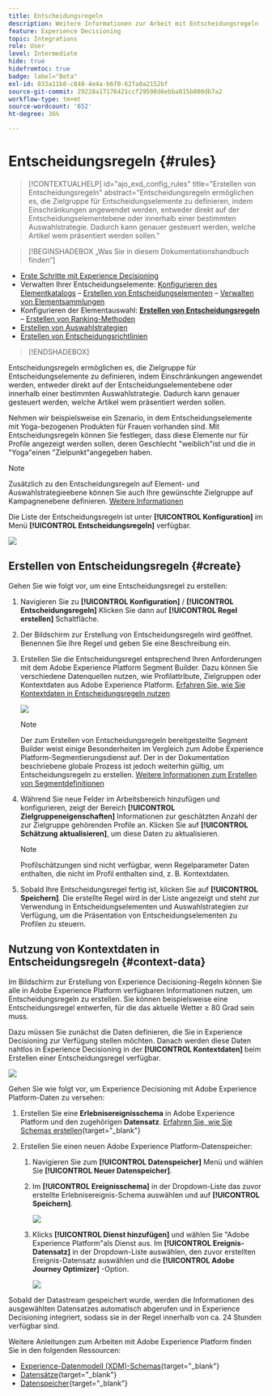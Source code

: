 ```yaml
---
title: Entscheidungsregeln
description: Weitere Informationen zur Arbeit mit Entscheidungsregeln
feature: Experience Decisioning
topic: Integrations
role: User
level: Intermediate
hide: true
hidefromtoc: true
badge: label="Beta"
exl-id: 033a11b8-c848-4e4a-b6f0-62fa0a2152bf
source-git-commit: 29228a17176421ccf29598d6ebba815b800db7a2
workflow-type: tm+mt
source-wordcount: '652'
ht-degree: 36%

---
```


# Entscheidungsregeln {#rules}

>[!CONTEXTUALHELP]
>id="ajo_exd_config_rules"
>title="Erstellen von Entscheidungsregeln"
>abstract="Entscheidungsregeln ermöglichen es, die Zielgruppe für Entscheidungselemente zu definieren, indem Einschränkungen angewendet werden, entweder direkt auf der Entscheidungselementebene oder innerhalb einer bestimmten Auswahlstrategie. Dadurch kann genauer gesteuert werden, welche Artikel wem präsentiert werden sollen."

>[!BEGINSHADEBOX „Was Sie in diesem Dokumentationshandbuch finden“]

* [Erste Schritte mit Experience Decisioning](gs-experience-decisioning.md)
* Verwalten Ihrer Entscheidungselemente: [Konfigurieren des Elementkatalogs](catalogs.md) – [Erstellen von Entscheidungselementen](items.md) – [Verwalten von Elementsammlungen](collections.md)
* Konfigurieren der Elementauswahl: **[Erstellen von Entscheidungsregeln](rules.md)** – [Erstellen von Ranking-Methoden](ranking.md)
* [Erstellen von Auswahlstrategien](selection-strategies.md)
* [Erstellen von Entscheidungsrichtlinien](create-decision.md)

>[!ENDSHADEBOX]

Entscheidungsregeln ermöglichen es, die Zielgruppe für Entscheidungselemente zu definieren, indem Einschränkungen angewendet werden, entweder direkt auf der Entscheidungselementebene oder innerhalb einer bestimmten Auswahlstrategie. Dadurch kann genauer gesteuert werden, welche Artikel wem präsentiert werden sollen.

Nehmen wir beispielsweise ein Szenario, in dem Entscheidungselemente mit Yoga-bezogenen Produkten für Frauen vorhanden sind. Mit Entscheidungsregeln können Sie festlegen, dass diese Elemente nur für Profile angezeigt werden sollen, deren Geschlecht &quot;weiblich&quot;ist und die in &quot;Yoga&quot;einen &quot;Zielpunkt&quot;angegeben haben.

>[!NOTE]
>
>Zusätzlich zu den Entscheidungsregeln auf Element- und Auswahlstrategieebene können Sie auch Ihre gewünschte Zielgruppe auf Kampagnenebene definieren. [Weitere Informationen](../campaigns/create-campaign.md#audience)

Die Liste der Entscheidungsregeln ist unter **[!UICONTROL Konfiguration]** im Menü **[!UICONTROL Entscheidungsregeln]** verfügbar.

![](assets/decision-rules-list.png)

## Erstellen von Entscheidungsregeln {#create}

Gehen Sie wie folgt vor, um eine Entscheidungsregel zu erstellen:

1. Navigieren Sie zu **[!UICONTROL Konfiguration]** / **[!UICONTROL Entscheidungsregeln]** Klicken Sie dann auf **[!UICONTROL Regel erstellen]** Schaltfläche.

1. Der Bildschirm zur Erstellung von Entscheidungsregeln wird geöffnet. Benennen Sie Ihre Regel und geben Sie eine Beschreibung ein.

1. Erstellen Sie die Entscheidungsregel entsprechend Ihren Anforderungen mit dem Adobe Experience Platform Segment Builder. Dazu können Sie verschiedene Datenquellen nutzen, wie Profilattribute, Zielgruppen oder Kontextdaten aus Adobe Experience Platform. [Erfahren Sie, wie Sie Kontextdaten in Entscheidungsregeln nutzen](#context-data)

   ![](assets/decision-rules-build.png)

   >[!NOTE]
   >
   >Der zum Erstellen von Entscheidungsregeln bereitgestellte Segment Builder weist einige Besonderheiten im Vergleich zum Adobe Experience Platform-Segmentierungsdienst auf.  Der in der Dokumentation beschriebene globale Prozess ist jedoch weiterhin gültig, um Entscheidungsregeln zu erstellen. [Weitere Informationen zum Erstellen von Segmentdefinitionen](../audience/creating-a-segment-definition.md)

1. Während Sie neue Felder im Arbeitsbereich hinzufügen und konfigurieren, zeigt der Bereich **[!UICONTROL Zielgruppeneigenschaften]** Informationen zur geschätzten Anzahl der zur Zielgruppe gehörenden Profile an. Klicken Sie auf **[!UICONTROL Schätzung aktualisieren]**, um diese Daten zu aktualisieren.

   >[!NOTE]
   >
   >Profilschätzungen sind nicht verfügbar, wenn Regelparameter Daten enthalten, die nicht im Profil enthalten sind, z. B. Kontextdaten.

1. Sobald Ihre Entscheidungsregel fertig ist, klicken Sie auf **[!UICONTROL Speichern]**. Die erstellte Regel wird in der Liste angezeigt und steht zur Verwendung in Entscheidungselementen und Auswahlstrategien zur Verfügung, um die Präsentation von Entscheidungselementen zu Profilen zu steuern.

## Nutzung von Kontextdaten in Entscheidungsregeln {#context-data}

Im Bildschirm zur Erstellung von Experience Decisioning-Regeln können Sie alle in Adobe Experience Platform verfügbaren Informationen nutzen, um Entscheidungsregeln zu erstellen. Sie können beispielsweise eine Entscheidungsregel entwerfen, für die das aktuelle Wetter ≥ 80 Grad sein muss.

Dazu müssen Sie zunächst die Daten definieren, die Sie in Experience Decisioning zur Verfügung stellen möchten. Danach werden diese Daten nahtlos in Experience Decisioning in der **[!UICONTROL Kontextdaten]** beim Erstellen einer Entscheidungsregel verfügbar.

![](assets/decision-rules-context.png)

Gehen Sie wie folgt vor, um Experience Decisioning mit Adobe Experience Platform-Daten zu versehen:

1. Erstellen Sie eine **Erlebnisereignisschema**  in Adobe Experience Platform und den zugehörigen **Datensatz**. [Erfahren Sie, wie Sie Schemas erstellen](https://experienceleague.adobe.com/en/docs/experience-platform/xdm/ui/resources/schemas){target="_blank"}

1. Erstellen Sie einen neuen Adobe Experience Platform-Datenspeicher:

   1. Navigieren Sie zum **[!UICONTROL Datenspeicher]** Menü und wählen Sie **[!UICONTROL Neuer Datenspeicher]**.

   1. Im **[!UICONTROL Ereignisschema]** in der Dropdown-Liste das zuvor erstellte Erlebnisereignis-Schema auswählen und auf **[!UICONTROL Speichern]**.

      ![](assets/decision-rule-context-datastream.png)

   1. Klicks **[!UICONTROL Dienst hinzufügen]** und wählen Sie &quot;Adobe Experience Platform&quot;als Dienst aus. Im **[!UICONTROL Ereignis-Datensatz]** in der Dropdown-Liste auswählen, den zuvor erstellten Ereignis-Datensatz auswählen und die **[!UICONTROL Adobe Journey Optimizer]** -Option.

      ![](assets/decision-rules-context-datastream-service.png)

Sobald der Datastream gespeichert wurde, werden die Informationen des ausgewählten Datensatzes automatisch abgerufen und in Experience Decisioning integriert, sodass sie in der Regel innerhalb von ca. 24 Stunden verfügbar sind.

Weitere Anleitungen zum Arbeiten mit Adobe Experience Platform finden Sie in den folgenden Ressourcen:

* [Experience-Datenmodell (XDM)-Schemas](https://experienceleague.adobe.com/en/docs/experience-platform/xdm/schema/composition){target="_blank"}
* [Datensätze](https://experienceleague.adobe.com/en/docs/experience-platform/catalog/datasets/overview){target="_blank"}
* [Datenspeicher](https://experienceleague.adobe.com/en/docs/experience-platform/datastreams/overview){target="_blank"}
